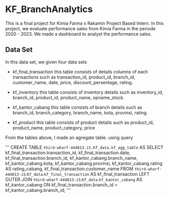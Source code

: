 # KF_BranchAnalytics
This is a final project for Kimia Farma x Rakamin Project Based Intern. In this project, we evaluate performance sales from Kimia Farma in the periode 2020 - 2023. We made a dashboard to analyst the performance sales. 

## Data Set

In this data set, we given four data sets 
* kf_final_transaction
 this table consists of details columns of each transactions such as transaction_id, product_id, branch_id, customer_name, date, price, discount_persentage, rating.
* kf_inventory 
this table consists of inventory details such as inventory_id, branch_id, product_id, product_name, opname_stock.
* kf_kantor_cabang
this table consists of branch details such as branch_id, branch_category, branch_name, kota, provinsi, rating.

* kf_product
this table consists of product details such as product_id, product_name, product_category, price

From the tables above, I made an agregate table. using query 

'''
CREATE TABLE `third-wharf-444813-i5.Kf_data.kf_agg_table` AS SELECT kf_final_transaction.transaction_id, kf_final_transaction.date, kf_final_transaction.branch_id, kf_kantor_cabang.branch_name, kf_kantor_cabang.kota, kf_kantor_cabang.provinsi, kf_kantor_cabang.rating AS rating_cabang, kf_final_transaction.customer_name FROM `third-wharf-444813-i5`.`Kf_data`.`kf_final_transaction` AS kf_final_transaction LEFT OUTER JOIN `third-wharf-444813-i5`.`Kf_data`.`kf_kantor_cabang` AS kf_kantor_cabang ON kf_final_transaction.branch_id = kf_kantor_cabang.branch_id;
'''